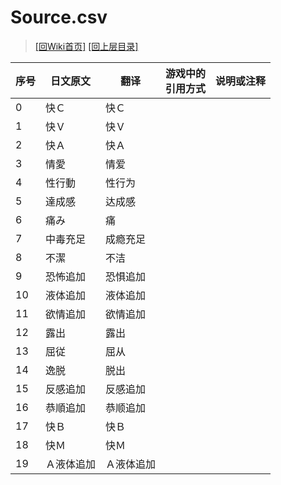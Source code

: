 ﻿# Source.csv

> [\[回Wiki首页\]](/Wiki)
> [\[回上层目录\]](/Wiki/csv_instructions)

序号|日文原文|翻译|游戏中的<br/>引用方式|说明或注释
----|----|----|----|----
0|快Ｃ|快Ｃ||
1|快Ｖ|快Ｖ||
2|快Ａ|快Ａ||
3|情愛|情爱||
4|性行動|性行为||
5|達成感|达成感||
6|痛み|痛||
7|中毒充足|成瘾充足||
8|不潔|不洁||
9|恐怖追加|恐惧追加||
10|液体追加|液体追加||
11|欲情追加|欲情追加||
12|露出|露出||
13|屈従|屈从||
14|逸脱|脱出||
15|反感追加|反感追加||
16|恭順追加|恭顺追加||
17|快Ｂ|快Ｂ||
18|快Ｍ|快Ｍ||
19|Ａ液体追加|Ａ液体追加||
